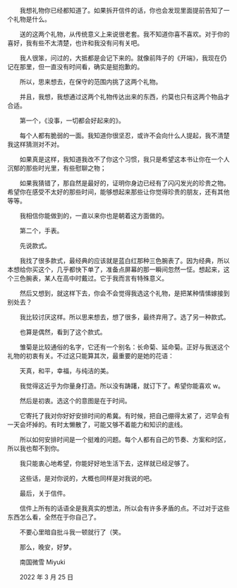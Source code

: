 　　我想礼物你已经都知道了。如果拆开信件的话，你也会发现里面提前告知了一个礼物是什么。

　　送的这两个礼物，从传统意义上来说很老套。我不知道你喜不喜欢。对于你的喜好，我有些不太清楚，也许和我没有问有关吧。

　　我人很笨，问过的，大抵都是会记下来的。就像前阵子的《开端》，我现在仍记在那里，但一直没有时间看，确实是挺抱歉的。

　　所以，思来想去，在保守的范围内挑了这两个礼物。

　　并且，我想，我想通过这两个礼物传达出来的东西，约莫也只有这两个物品才合适。

　　第一个，《没事，一切都会好起来的》。

　　每个人都有脆弱的一面。我知道你很坚忍，或许不会向什么人提起，我不清楚我这样猜测对不对。

　　如果真是这样，我知道我改不了你这个习惯，我只是希望这本书让你在一个人沉郁的那些时光里，有些慰聊之物；

　　如果我猜错了，那自然是最好的，证明你身边已经有了闪闪发光的珍贵之物。希望你在感受不太好的那些时间，能够想起来那些让你觉得珍贵的朋友，还有其他等等。

　　我相信你能做到的，一直以来你也是朝着这方面做的。

　　第二个，手表。

　　先说款式。

　　我找了很多款式，最经典的应该就是蓝白红那种三色腕表了。因为经典，所以本想给你买这个，几乎都快下单了，准备点屏幕的那一瞬间忽然一怔。想起来，这个三色腕表，某人在高中时戴过。它于我而言有特殊意义。

　　然后又想到，就这样下去，你会不会觉得我选这个礼物，是把某种情愫嫁接到别处去？

　　我比较讨厌这样。所以思来想去，想了很多，最终弃用了。选了另一种款式。

　　也算是偶然，看到了这个款式。

　　雏菊是比较通俗的名字，它还有一个别名：长命菊、延命菊。正好与我送这个礼物的初衷有关。不过这只能算其次，最重要的是她的花语：

　　天真，和平，幸福，与纯洁的美。

　　我觉得这近乎为你量身打造。所以没有踌躇，就订下了。希望你能喜欢 w。

　　然后是初衷。选这个的意图是在于时间。

　　它寄托了我对你好好安排时间的希冀。有时候，把自己绷得太紧了，迟早会有一天会坏掉的。有时太懒散了，可能又够不着能力和知识的底线。

　　所以如何安排时间是一个挺难的问题。每个人都有自己的节奏、方案和时区，所以我也帮不到你。

　　我只能衷心地希望，你能好好地生活下去，这样就已经足够了。

　　这些话，是对你说的，大概也同样是对我说的吧。

　　最后，关于信件。

　　信件上所有的话语全是我真实的想法，所以会有许多矛盾的点。不过对于这些东西怎么看，全然在于你自己了。

　　不要心里暗自批斗我一顿就行了（笑。

　　那么，晚安，好梦。



　　南国微雪 Miyuki

　　2022 年 3 月 25 日

